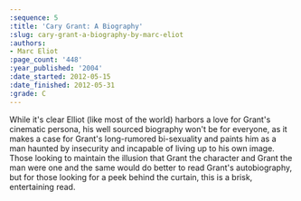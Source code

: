 ```yaml
---
:sequence: 5
:title: 'Cary Grant: A Biography'
:slug: cary-grant-a-biography-by-marc-eliot
:authors:
- Marc Eliot
:page_count: '448'
:year_published: '2004'
:date_started: 2012-05-15
:date_finished: 2012-05-31
:grade: C
---
```

While it's clear Elliot (like most of the world) harbors a love for Grant's cinematic persona, his well sourced biography won't be for everyone, as it makes a case for Grant's long-rumored bi-sexuality and paints him as a man haunted by insecurity and incapable of living up to his own image. Those looking to maintain the illusion that Grant the character and Grant the man were one and the same would do better to read Grant's autobiography, but for those looking for a peek behind the curtain, this is a brisk, entertaining read.